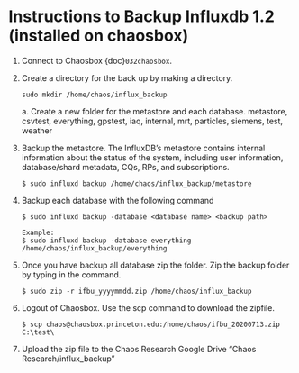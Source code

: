 # Instructions to Backup Influxdb 1.2 (installed on chaosbox)
1. Connect to Chaosbox {doc}`032chaosbox`.
2. Create a directory for the back up by making a directory.
    ```
    sudo mkdir /home/chaos/influx_backup
    ```

    a. Create a new folder for the metastore and each database. metastore, csvtest, everything, gpstest, iaq, internal, mrt, particles, siemens, test, weather

3. Backup the metastore. The InfluxDB’s metastore contains internal information about the status of the system, including user information, database/shard metadata, CQs, RPs, and subscriptions.
    ```
    $ sudo influxd backup /home/chaos/influx_backup/metastore
    ```

4. Backup each database with the following command
    ```
    $ sudo influxd backup -database <database name> <backup path>

    Example:
    $ sudo influxd backup -database everything /home/chaos/influx_backup/everything
    ```
5. Once you have backup all database zip the folder. Zip the backup folder by typing in the command.
    ```
    $ sudo zip -r ifbu_yyyymmdd.zip /home/chaos/influx_backup
    ```

6. Logout of Chaosbox. Use the scp command to download the zipfile.
    ```
    $ scp chaos@chaosbox.princeton.edu:/home/chaos/ifbu_20200713.zip C:\test\
    ```

7. Upload the zip file to the Chaos Research Google Drive “Chaos Research/influx_backup”

